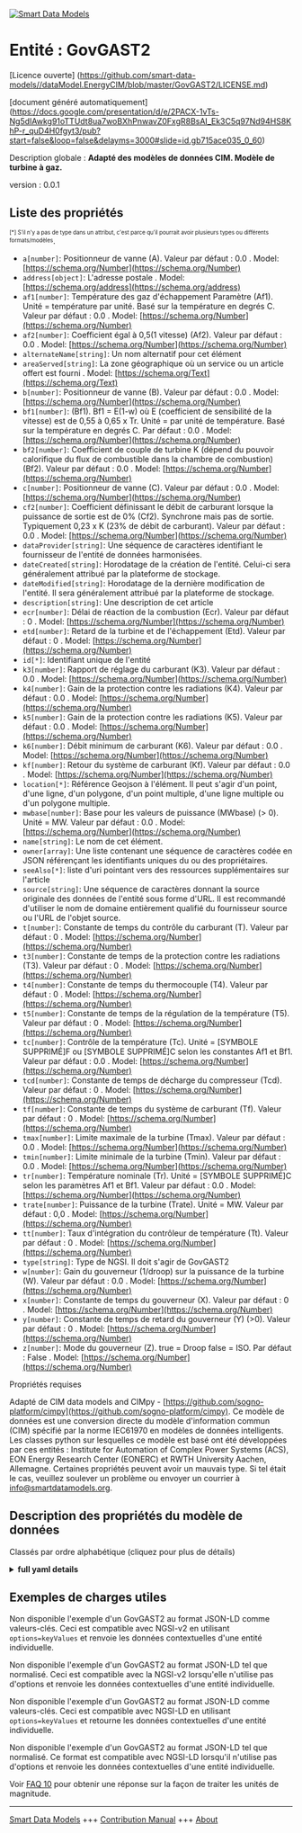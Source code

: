 <!-- 10-Header -->  
[![Smart Data Models](https://smartdatamodels.org/wp-content/uploads/2022/01/SmartDataModels_logo.png "Logo")](https://smartdatamodels.org)  
Entité : GovGAST2  
=================<!-- /10-Header -->  
<!-- 15-License -->  
[Licence ouverte] (https://github.com/smart-data-models//dataModel.EnergyCIM/blob/master/GovGAST2/LICENSE.md)  
[document généré automatiquement] (https://docs.google.com/presentation/d/e/2PACX-1vTs-Ng5dIAwkg91oTTUdt8ua7woBXhPnwavZ0FxgR8BsAI_Ek3C5q97Nd94HS8KhP-r_quD4H0fgyt3/pub?start=false&loop=false&delayms=3000#slide=id.gb715ace035_0_60)  
<!-- /15-License -->  
<!-- 20-Description -->  
Description globale : **Adapté des modèles de données CIM. Modèle de turbine à gaz.**  
version : 0.0.1  
<!-- /20-Description -->  
<!-- 30-PropertiesList -->  

## Liste des propriétés  

<sup><sub>[*] S'il n'y a pas de type dans un attribut, c'est parce qu'il pourrait avoir plusieurs types ou différents formats/modèles</sub></sup>.  
- `a[number]`: Positionneur de vanne (A). Valeur par défaut : 0.0  . Model: [https://schema.org/Number](https://schema.org/Number)- `address[object]`: L'adresse postale  . Model: [https://schema.org/address](https://schema.org/address)- `af1[number]`: Température des gaz d'échappement Paramètre (Af1).  Unité = température par unité.  Basé sur la température en degrés C. Valeur par défaut : 0.0  . Model: [https://schema.org/Number](https://schema.org/Number)- `af2[number]`: Coefficient égal à 0,5(1 vitesse) (Af2). Valeur par défaut : 0.0  . Model: [https://schema.org/Number](https://schema.org/Number)- `alternateName[string]`: Un nom alternatif pour cet élément  - `areaServed[string]`: La zone géographique où un service ou un article offert est fourni  . Model: [https://schema.org/Text](https://schema.org/Text)- `b[number]`: Positionneur de vanne (B). Valeur par défaut : 0.0  . Model: [https://schema.org/Number](https://schema.org/Number)- `bf1[number]`: (Bf1).  Bf1 = E(1-w) où E (coefficient de sensibilité de la vitesse) est de 0,55 à 0,65 x Tr.  Unité = par unité de température.  Basé sur la température en degrés C. Par défaut : 0.0  . Model: [https://schema.org/Number](https://schema.org/Number)- `bf2[number]`: Coefficient de couple de turbine K (dépend du pouvoir calorifique du flux de combustible dans la chambre de combustion) (Bf2). Valeur par défaut : 0.0  . Model: [https://schema.org/Number](https://schema.org/Number)- `c[number]`: Positionneur de vanne (C). Valeur par défaut : 0.0  . Model: [https://schema.org/Number](https://schema.org/Number)- `cf2[number]`: Coefficient définissant le débit de carburant lorsque la puissance de sortie est de 0% (Cf2).  Synchrone mais pas de sortie.  Typiquement 0,23 x K (23% de débit de carburant). Valeur par défaut : 0.0  . Model: [https://schema.org/Number](https://schema.org/Number)- `dataProvider[string]`: Une séquence de caractères identifiant le fournisseur de l'entité de données harmonisées.  - `dateCreated[string]`: Horodatage de la création de l'entité. Celui-ci sera généralement attribué par la plateforme de stockage.  - `dateModified[string]`: Horodatage de la dernière modification de l'entité. Il sera généralement attribué par la plateforme de stockage.  - `description[string]`: Une description de cet article  - `ecr[number]`: Délai de réaction de la combustion (Ecr). Valeur par défaut : 0  . Model: [https://schema.org/Number](https://schema.org/Number)- `etd[number]`: Retard de la turbine et de l'échappement (Etd). Valeur par défaut : 0  . Model: [https://schema.org/Number](https://schema.org/Number)- `id[*]`: Identifiant unique de l'entité  - `k3[number]`: Rapport de réglage du carburant (K3). Valeur par défaut : 0.0  . Model: [https://schema.org/Number](https://schema.org/Number)- `k4[number]`: Gain de la protection contre les radiations (K4). Valeur par défaut : 0.0  . Model: [https://schema.org/Number](https://schema.org/Number)- `k5[number]`: Gain de la protection contre les radiations (K5). Valeur par défaut : 0.0  . Model: [https://schema.org/Number](https://schema.org/Number)- `k6[number]`: Débit minimum de carburant (K6). Valeur par défaut : 0.0  . Model: [https://schema.org/Number](https://schema.org/Number)- `kf[number]`: Retour du système de carburant (Kf). Valeur par défaut : 0.0  . Model: [https://schema.org/Number](https://schema.org/Number)- `location[*]`: Référence Geojson à l'élément. Il peut s'agir d'un point, d'une ligne, d'un polygone, d'un point multiple, d'une ligne multiple ou d'un polygone multiple.  - `mwbase[number]`: Base pour les valeurs de puissance (MWbase) (> 0).  Unité = MW. Valeur par défaut : 0.0  . Model: [https://schema.org/Number](https://schema.org/Number)- `name[string]`: Le nom de cet élément.  - `owner[array]`: Une liste contenant une séquence de caractères codée en JSON référençant les identifiants uniques du ou des propriétaires.  - `seeAlso[*]`: liste d'uri pointant vers des ressources supplémentaires sur l'article  - `source[string]`: Une séquence de caractères donnant la source originale des données de l'entité sous forme d'URL. Il est recommandé d'utiliser le nom de domaine entièrement qualifié du fournisseur source ou l'URL de l'objet source.  - `t[number]`: Constante de temps du contrôle du carburant (T). Valeur par défaut : 0  . Model: [https://schema.org/Number](https://schema.org/Number)- `t3[number]`: Constante de temps de la protection contre les radiations (T3). Valeur par défaut : 0  . Model: [https://schema.org/Number](https://schema.org/Number)- `t4[number]`: Constante de temps du thermocouple (T4). Valeur par défaut : 0  . Model: [https://schema.org/Number](https://schema.org/Number)- `t5[number]`: Constante de temps de la régulation de la température (T5). Valeur par défaut : 0  . Model: [https://schema.org/Number](https://schema.org/Number)- `tc[number]`: Contrôle de la température (Tc).  Unité = [SYMBOLE SUPPRIMÉ]F ou [SYMBOLE SUPPRIMÉ]C selon les constantes Af1 et Bf1. Valeur par défaut : 0.0  . Model: [https://schema.org/Number](https://schema.org/Number)- `tcd[number]`: Constante de temps de décharge du compresseur (Tcd). Valeur par défaut : 0  . Model: [https://schema.org/Number](https://schema.org/Number)- `tf[number]`: Constante de temps du système de carburant (Tf). Valeur par défaut : 0  . Model: [https://schema.org/Number](https://schema.org/Number)- `tmax[number]`: Limite maximale de la turbine (Tmax). Valeur par défaut : 0.0  . Model: [https://schema.org/Number](https://schema.org/Number)- `tmin[number]`: Limite minimale de la turbine (Tmin). Valeur par défaut : 0.0  . Model: [https://schema.org/Number](https://schema.org/Number)- `tr[number]`: Température nominale (Tr).  Unité = [SYMBOLE SUPPRIMÉ]C selon les paramètres Af1 et Bf1. Valeur par défaut : 0.0  . Model: [https://schema.org/Number](https://schema.org/Number)- `trate[number]`: Puissance de la turbine (Trate).  Unité = MW. Valeur par défaut : 0,0  . Model: [https://schema.org/Number](https://schema.org/Number)- `tt[number]`: Taux d'intégration du contrôleur de température (Tt). Valeur par défaut : 0  . Model: [https://schema.org/Number](https://schema.org/Number)- `type[string]`: Type de NGSI. Il doit s'agir de GovGAST2  - `w[number]`: Gain du gouverneur (1/droop) sur la puissance de la turbine (W). Valeur par défaut : 0.0  . Model: [https://schema.org/Number](https://schema.org/Number)- `x[number]`: Constante de temps du gouverneur (X). Valeur par défaut : 0  . Model: [https://schema.org/Number](https://schema.org/Number)- `y[number]`: Constante de temps de retard du gouverneur (Y) (>0). Valeur par défaut : 0  . Model: [https://schema.org/Number](https://schema.org/Number)- `z[number]`: Mode du gouverneur (Z). true = Droop false = ISO. Par défaut : False  . Model: [https://schema.org/Number](https://schema.org/Number)<!-- /30-PropertiesList -->  
<!-- 35-RequiredProperties -->  
Propriétés requises  
<!-- /35-RequiredProperties -->  
<!-- 40-RequiredProperties -->  
Adapté de CIM data models and CIMpy - [https://github.com/sogno-platform/cimpy](https://github.com/sogno-platform/cimpy). Ce modèle de données est une conversion directe du modèle d'information commun (CIM) spécifié par la norme IEC61970 en modèles de données intelligents. Les classes python sur lesquelles ce modèle est basé ont été développées par ces entités : Institute for Automation of Complex Power Systems (ACS), EON Energy Research Center (EONERC) et RWTH University Aachen, Allemagne. Certaines propriétés peuvent avoir un mauvais type. Si tel était le cas, veuillez soulever un problème ou envoyer un courrier à info@smartdatamodels.org.  
<!-- /40-RequiredProperties -->  
<!-- 50-DataModelHeader -->  
## Description des propriétés du modèle de données  
Classés par ordre alphabétique (cliquez pour plus de détails)  
<!-- /50-DataModelHeader -->  
<!-- 60-ModelYaml -->  
<details><summary><strong>full yaml details</strong></summary>    
```yaml  
GovGAST2:    
  description: 'Adapted from CIM data models. Gas turbine model.'    
  properties:    
    a:    
      description: 'Valve positioner (A). Default: 0.0'    
      type: number    
      x-ngsi:    
        model: https://schema.org/Number    
        type: Property    
    address:    
      description: 'The mailing address'    
      properties:    
        addressCountry:    
          description: 'Property. The country. For example, Spain. Model:''https://schema.org/addressCountry'''    
          type: string    
        addressLocality:    
          description: 'Property. The locality in which the street address is, and which is in the region. Model:''https://schema.org/addressLocality'''    
          type: string    
        addressRegion:    
          description: 'Property. The region in which the locality is, and which is in the country. Model:''https://schema.org/addressRegion'''    
          type: string    
        postOfficeBoxNumber:    
          description: 'Property. The post office box number for PO box addresses. For example, 03578. Model:''https://schema.org/postOfficeBoxNumber'''    
          type: string    
        postalCode:    
          description: 'Property. The postal code. For example, 24004. Model:''https://schema.org/https://schema.org/postalCode'''    
          type: string    
        streetAddress:    
          description: 'Property. The street address. Model:''https://schema.org/streetAddress'''    
          type: string    
      type: object    
      x-ngsi:    
        model: https://schema.org/address    
        type: Property    
    af1:    
      description: 'Exhaust temperature Parameter (Af1).  Unit = per unit temperature.  Based on temperature in degrees C. Default: 0.0'    
      type: number    
      x-ngsi:    
        model: https://schema.org/Number    
        type: Property    
    af2:    
      description: 'Coefficient equal to 0.5(1-speed) (Af2). Default: 0.0'    
      type: number    
      x-ngsi:    
        model: https://schema.org/Number    
        type: Property    
    alternateName:    
      description: 'An alternative name for this item'    
      type: string    
      x-ngsi:    
        type: Property    
    areaServed:    
      description: 'The geographic area where a service or offered item is provided'    
      type: string    
      x-ngsi:    
        model: https://schema.org/Text    
        type: Property    
    b:    
      description: 'Valve positioner (B). Default: 0.0'    
      type: number    
      x-ngsi:    
        model: https://schema.org/Number    
        type: Property    
    bf1:    
      description: '(Bf1).  Bf1 = E(1-w) where E (speed sensitivity coefficient) is 0.55 to 0.65 x Tr.  Unit = per unit temperature.  Based on temperature in degrees C. Default: 0.0'    
      type: number    
      x-ngsi:    
        model: https://schema.org/Number    
        type: Property    
    bf2:    
      description: 'Turbine Torque Coefficient K (depends on heating value of fuel stream in combustion chamber) (Bf2). Default: 0.0'    
      type: number    
      x-ngsi:    
        model: https://schema.org/Number    
        type: Property    
    c:    
      description: 'Valve positioner (C). Default: 0.0'    
      type: number    
      x-ngsi:    
        model: https://schema.org/Number    
        type: Property    
    cf2:    
      description: 'Coefficient defining fuel flow where power output is 0% (Cf2).  Synchronous but no output.  Typically 0.23 x K (23% fuel flow). Default: 0.0'    
      type: number    
      x-ngsi:    
        model: https://schema.org/Number    
        type: Property    
    dataProvider:    
      description: 'A sequence of characters identifying the provider of the harmonised data entity.'    
      type: string    
      x-ngsi:    
        type: Property    
    dateCreated:    
      description: 'Entity creation timestamp. This will usually be allocated by the storage platform.'    
      format: date-time    
      type: string    
      x-ngsi:    
        type: Property    
    dateModified:    
      description: 'Timestamp of the last modification of the entity. This will usually be allocated by the storage platform.'    
      format: date-time    
      type: string    
      x-ngsi:    
        type: Property    
    description:    
      description: 'A description of this item'    
      type: string    
      x-ngsi:    
        type: Property    
    ecr:    
      description: 'Combustion reaction time delay (Ecr). Default: 0'    
      type: number    
      x-ngsi:    
        model: https://schema.org/Number    
        type: Property    
    etd:    
      description: 'Turbine and exhaust delay (Etd). Default: 0'    
      type: number    
      x-ngsi:    
        model: https://schema.org/Number    
        type: Property    
    id:    
      anyOf: &govgast2_-_properties_-_owner_-_items_-_anyof    
        - description: 'Property. Identifier format of any NGSI entity'    
          maxLength: 256    
          minLength: 1    
          pattern: ^[\w\-\.\{\}\$\+\*\[\]`|~^@!,:\\]+$    
          type: string    
        - description: 'Property. Identifier format of any NGSI entity'    
          format: uri    
          type: string    
      description: 'Unique identifier of the entity'    
      x-ngsi:    
        type: Property    
    k3:    
      description: 'Ratio of Fuel Adjustment (K3). Default: 0.0'    
      type: number    
      x-ngsi:    
        model: https://schema.org/Number    
        type: Property    
    k4:    
      description: 'Gain of radiation shield (K4). Default: 0.0'    
      type: number    
      x-ngsi:    
        model: https://schema.org/Number    
        type: Property    
    k5:    
      description: 'Gain of radiation shield (K5). Default: 0.0'    
      type: number    
      x-ngsi:    
        model: https://schema.org/Number    
        type: Property    
    k6:    
      description: 'Minimum fuel flow (K6). Default: 0.0'    
      type: number    
      x-ngsi:    
        model: https://schema.org/Number    
        type: Property    
    kf:    
      description: 'Fuel system feedback (Kf). Default: 0.0'    
      type: number    
      x-ngsi:    
        model: https://schema.org/Number    
        type: Property    
    location:    
      description: 'Geojson reference to the item. It can be Point, LineString, Polygon, MultiPoint, MultiLineString or MultiPolygon'    
      oneOf:    
        - description: 'Geoproperty. Geojson reference to the item. Point'    
          properties:    
            bbox:    
              items:    
                type: number    
              minItems: 4    
              type: array    
            coordinates:    
              items:    
                type: number    
              minItems: 2    
              type: array    
            type:    
              enum:    
                - Point    
              type: string    
          required:    
            - type    
            - coordinates    
          title: 'GeoJSON Point'    
          type: object    
        - description: 'Geoproperty. Geojson reference to the item. LineString'    
          properties:    
            bbox:    
              items:    
                type: number    
              minItems: 4    
              type: array    
            coordinates:    
              items:    
                items:    
                  type: number    
                minItems: 2    
                type: array    
              minItems: 2    
              type: array    
            type:    
              enum:    
                - LineString    
              type: string    
          required:    
            - type    
            - coordinates    
          title: 'GeoJSON LineString'    
          type: object    
        - description: 'Geoproperty. Geojson reference to the item. Polygon'    
          properties:    
            bbox:    
              items:    
                type: number    
              minItems: 4    
              type: array    
            coordinates:    
              items:    
                items:    
                  items:    
                    type: number    
                  minItems: 2    
                  type: array    
                minItems: 4    
                type: array    
              type: array    
            type:    
              enum:    
                - Polygon    
              type: string    
          required:    
            - type    
            - coordinates    
          title: 'GeoJSON Polygon'    
          type: object    
        - description: 'Geoproperty. Geojson reference to the item. MultiPoint'    
          properties:    
            bbox:    
              items:    
                type: number    
              minItems: 4    
              type: array    
            coordinates:    
              items:    
                items:    
                  type: number    
                minItems: 2    
                type: array    
              type: array    
            type:    
              enum:    
                - MultiPoint    
              type: string    
          required:    
            - type    
            - coordinates    
          title: 'GeoJSON MultiPoint'    
          type: object    
        - description: 'Geoproperty. Geojson reference to the item. MultiLineString'    
          properties:    
            bbox:    
              items:    
                type: number    
              minItems: 4    
              type: array    
            coordinates:    
              items:    
                items:    
                  items:    
                    type: number    
                  minItems: 2    
                  type: array    
                minItems: 2    
                type: array    
              type: array    
            type:    
              enum:    
                - MultiLineString    
              type: string    
          required:    
            - type    
            - coordinates    
          title: 'GeoJSON MultiLineString'    
          type: object    
        - description: 'Geoproperty. Geojson reference to the item. MultiLineString'    
          properties:    
            bbox:    
              items:    
                type: number    
              minItems: 4    
              type: array    
            coordinates:    
              items:    
                items:    
                  items:    
                    items:    
                      type: number    
                    minItems: 2    
                    type: array    
                  minItems: 4    
                  type: array    
                type: array    
              type: array    
            type:    
              enum:    
                - MultiPolygon    
              type: string    
          required:    
            - type    
            - coordinates    
          title: 'GeoJSON MultiPolygon'    
          type: object    
      x-ngsi:    
        type: Geoproperty    
    mwbase:    
      description: 'Base for power values (MWbase) (> 0).  Unit = MW. Default: 0.0'    
      type: number    
      x-ngsi:    
        model: https://schema.org/Number    
        type: Property    
    name:    
      description: 'The name of this item.'    
      type: string    
      x-ngsi:    
        type: Property    
    owner:    
      description: 'A List containing a JSON encoded sequence of characters referencing the unique Ids of the owner(s)'    
      items:    
        anyOf: *govgast2_-_properties_-_owner_-_items_-_anyof    
        description: 'Property. Unique identifier of the entity'    
      type: array    
      x-ngsi:    
        type: Property    
    seeAlso:    
      description: 'list of uri pointing to additional resources about the item'    
      oneOf:    
        - items:    
            format: uri    
            type: string    
          minItems: 1    
          type: array    
        - format: uri    
          type: string    
      x-ngsi:    
        type: Property    
    source:    
      description: 'A sequence of characters giving the original source of the entity data as a URL. Recommended to be the fully qualified domain name of the source provider, or the URL to the source object.'    
      type: string    
      x-ngsi:    
        type: Property    
    t:    
      description: 'Fuel Control Time Constant (T). Default: 0'    
      type: number    
      x-ngsi:    
        model: https://schema.org/Number    
        type: Property    
    t3:    
      description: 'Radiation shield time constant (T3). Default: 0'    
      type: number    
      x-ngsi:    
        model: https://schema.org/Number    
        type: Property    
    t4:    
      description: 'Thermocouple time constant (T4). Default: 0'    
      type: number    
      x-ngsi:    
        model: https://schema.org/Number    
        type: Property    
    t5:    
      description: 'Temperature control time constant (T5). Default: 0'    
      type: number    
      x-ngsi:    
        model: https://schema.org/Number    
        type: Property    
    tc:    
      description: 'Temperature control (Tc).  Unit = [SYMBOL REMOVED]F or [SYMBOL REMOVED]C depending on constants Af1 and Bf1. Default: 0.0'    
      type: number    
      x-ngsi:    
        model: https://schema.org/Number    
        type: Property    
    tcd:    
      description: 'Compressor discharge time constant (Tcd). Default: 0'    
      type: number    
      x-ngsi:    
        model: https://schema.org/Number    
        type: Property    
    tf:    
      description: 'Fuel system time constant (Tf). Default: 0'    
      type: number    
      x-ngsi:    
        model: https://schema.org/Number    
        type: Property    
    tmax:    
      description: 'Maximum Turbine limit (Tmax). Default: 0.0'    
      type: number    
      x-ngsi:    
        model: https://schema.org/Number    
        type: Property    
    tmin:    
      description: 'Minimum Turbine limit (Tmin). Default: 0.0'    
      type: number    
      x-ngsi:    
        model: https://schema.org/Number    
        type: Property    
    tr:    
      description: 'Rated temperature (Tr).  Unit = [SYMBOL REMOVED]C depending on parameters Af1 and Bf1. Default: 0.0'    
      type: number    
      x-ngsi:    
        model: https://schema.org/Number    
        type: Property    
    trate:    
      description: 'Turbine rating (Trate).  Unit = MW. Default: 0.0'    
      type: number    
      x-ngsi:    
        model: https://schema.org/Number    
        type: Property    
    tt:    
      description: 'Temperature controller integration rate (Tt). Default: 0'    
      type: number    
      x-ngsi:    
        model: https://schema.org/Number    
        type: Property    
    type:    
      description: 'NGSI type. It has to be GovGAST2'    
      enum:    
        - GovGAST2    
      type: string    
      x-ngsi:    
        type: Property    
    w:    
      description: 'Governor gain (1/droop) on turbine rating (W). Default: 0.0'    
      type: number    
      x-ngsi:    
        model: https://schema.org/Number    
        type: Property    
    x:    
      description: 'Governor lead time constant (X). Default: 0'    
      type: number    
      x-ngsi:    
        model: https://schema.org/Number    
        type: Property    
    y:    
      description: 'Governor lag time constant (Y) (>0). Default: 0'    
      type: number    
      x-ngsi:    
        model: https://schema.org/Number    
        type: Property    
    z:    
      description: 'Governor mode (Z). true = Droop false = ISO. Default: False'    
      type: number    
      x-ngsi:    
        model: https://schema.org/Number    
        type: Property    
  required: []    
  type: object    
  x-derived-from: ""    
  x-disclaimer: 'Redistribution and use in source and binary forms, with or without modification, are permitted  provided that the license conditions are met. Copyleft (c) 2021 Contributors to Smart Data Models Program'    
  x-license-url: https://github.com/smart-data-models/dataModel.EnergyCIM/blob/master/GovGAST2/LICENSE.md    
  x-model-schema: https://smart-data-models.github.io/dataModels.CIMEnergyClasses/GovGAST2/schema.json    
  x-model-tags: ""    
  x-version: 0.0.1    
```  
</details>    
<!-- /60-ModelYaml -->  
<!-- 70-MiddleNotes -->  
<!-- /70-MiddleNotes -->  
<!-- 80-Examples -->  
## Exemples de charges utiles  
Non disponible l'exemple d'un GovGAST2 au format JSON-LD comme valeurs-clés. Ceci est compatible avec NGSI-v2 en utilisant `options=keyValues` et renvoie les données contextuelles d'une entité individuelle.  
Non disponible l'exemple d'un GovGAST2 au format JSON-LD tel que normalisé. Ceci est compatible avec la NGSI-v2 lorsqu'elle n'utilise pas d'options et renvoie les données contextuelles d'une entité individuelle.  
Non disponible l'exemple d'un GovGAST2 au format JSON-LD comme valeurs-clés. Ceci est compatible avec NGSI-LD en utilisant `options=keyValues` et retourne les données contextuelles d'une entité individuelle.  
Non disponible l'exemple d'un GovGAST2 au format JSON-LD tel que normalisé. Ce format est compatible avec NGSI-LD lorsqu'il n'utilise pas d'options et renvoie les données contextuelles d'une entité individuelle.  
<!-- /80-Examples -->  
<!-- 90-FooterNotes -->  
<!-- /90-FooterNotes -->  
<!-- 95-Units -->  
Voir [FAQ 10](https://smartdatamodels.org/index.php/faqs/) pour obtenir une réponse sur la façon de traiter les unités de magnitude.  
<!-- /95-Units -->  
<!-- 97-LastFooter -->  
---  
[Smart Data Models](https://smartdatamodels.org) +++ [Contribution Manual](https://bit.ly/contribution_manual) +++ [About](https://bit.ly/Introduction_SDM)<!-- /97-LastFooter -->  
